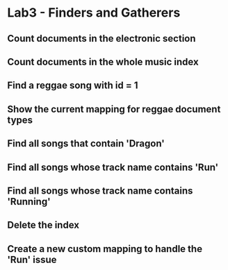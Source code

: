 # Lab3 - Finders and Gatherers

## Count documents in the electronic section
## Count documents in the whole music index
## Find a reggae song with id = 1
## Show the current mapping for reggae document types
## Find all songs that contain 'Dragon'
## Find all songs whose track name contains 'Run'
## Find all songs whose track name contains 'Running'
## Delete the index
## Create a new custom mapping to handle the 'Run' issue
